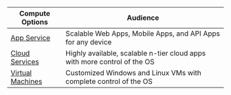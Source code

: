 | Compute Options | Audience |
| --- | --- |
| [App Service][lnk_app] |Scalable Web Apps, Mobile Apps, and API Apps for any device |
| [Cloud Services][lnk_cloud] |Highly available, scalable n-tier cloud apps with more control of the OS |
| [Virtual Machines][lnk_vm] |Customized Windows and Linux VMs with complete control of the OS |

[lnk_app]: ../articles/app-service-web/app-service-web-overview.md
[lnk_vm]:../articles/virtual-machines/windows/overview.md
[lnk_cloud]: ../articles/cloud-services/cloud-services-choose-me.md
